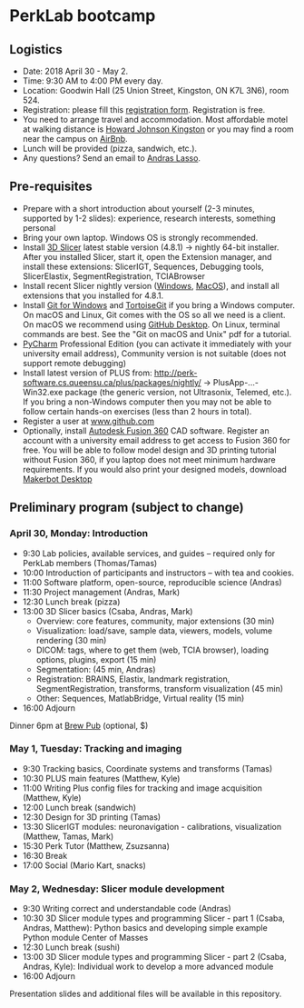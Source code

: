 # PerkLab bootcamp

## Logistics

- Date:	2018 April 30 - May 2.
- Time:	9:30 AM to 4:00 PM every day.
- Location:	Goodwin Hall (25 Union Street, Kingston, ON K7L 3N6), room 524.
- Registration: please fill this [registration form](https://1drv.ms/xs/s!Arm_AFxB9yqHtIIpmmPeoMhEmeYfjw?wdFormId=%7B69951206%2D0309%2D480F%2D83E7%2D5FDA6E07874D%7D). Registration is free.
- You need to arrange travel and accommodation. Most affordable motel at walking distance is [Howard Johnson Kingston](https://www.reservationdesk.com/hotel/612046f/howard-johnson-inn-kingston-kingston-on) or you may find a room near the campus on [AirBnb](https://www.airbnb.ca/).
-	Lunch will be provided (pizza, sandwich, etc.).
- Any questions? Send an email to [Andras Lasso](mailto:lasso@queensu.ca).

## Pre-requisites
-	Prepare with a short introduction about yourself (2-3 minutes, supported by 1-2 slides): experience, research interests, something personal
-	Bring your own laptop. Windows OS is strongly recommended.
-	Install [3D Slicer](http://download.slicer.org/) latest stable version (4.8.1) -> nightly 64-bit installer. After you installed Slicer, start it, open the Extension manager, and install these extensions: SlicerIGT, Sequences, Debugging tools, SlicerElastix, SegmentRegistration, TCIABrowser
  - Install recent Slicer nightly version ([Windows](http://slicer.kitware.com/midas3/api/rest?method=midas.bitstream.download&name=Slicer-4.9.0-2018-04-23-win-amd64.exe&checksum=3cf04ad4326481349840fc046678b85c), [MacOS](http://slicer.kitware.com/midas3/api/rest?method=midas.bitstream.download&name=Slicer-4.9.0-2018-04-23-macosx-amd64.dmg&checksum=73bb86820220967990248804915503d5)), and install all extensions that you installed for 4.8.1.
-	Install [Git for Windows](https://git-scm.com/download/win) and [TortoiseGit](https://tortoisegit.org/) if you bring a Windows computer. On macOS and Linux, Git comes with the OS so all we need is a client. On macOS we recommend using [GitHub Desktop](https://desktop.github.com/). On Linux, terminal commands are best. See the "Git on macOS and Unix" pdf for a tutorial.
-	[PyCharm](https://www.jetbrains.com/pycharm/) Professional Edition (you can activate it immediately with your university email address), Community version is not suitable (does not support remote debugging)
-	Install latest version of PLUS from: http://perk-software.cs.queensu.ca/plus/packages/nightly/ -> PlusApp-...-Win32.exe package (the generic version, not Ultrasonix, Telemed, etc.). If you bring a non-Windows computer then you may not be able to follow certain hands-on exercises (less than 2 hours in total).
-	Register a user at www.github.com
- Optionally, install [Autodesk Fusion 360](https://www.autodesk.com/products/fusion-360/overview) CAD software. Register an account with a university email address to get access to Fusion 360 for free. You will be able to follow model design and 3D printing tutorial without Fusion 360, if you laptop does not meet minimum hardware requirements. If you would also print your designed models, download [Makerbot Desktop](https://support.makerbot.com/troubleshooting/makerbot-desktop-software/software-download/download_12190)

## Preliminary program (subject to change)

### April 30, Monday: Introduction

- 9:30	Lab policies, available services, and guides – required only for PerkLab members (Thomas/Tamas)
- 10:00	Introduction of participants and instructors – with tea and cookies.
- 11:00	Software platform, open-source, reproducible science (Andras)
- 11:30 Project management (Andras, Mark)
- 12:30	Lunch break (pizza)
- 13:00	3D Slicer basics (Csaba, Andras, Mark)
  - Overview: core features, community, major extensions (30 min)
  - Visualization: load/save, sample data, viewers, models, volume rendering (30 min)
  - DICOM: tags, where to get them (web, TCIA browser), loading options, plugins, export (15 min)
  - Segmentation: (45 min, Andras)
  - Registration: BRAINS, Elastix, landmark registration, SegmentRegistration, transforms, transform visualization (45 min)
  - Other: Sequences, MatlabBridge, Virtual reality (15 min)
- 16:00	Adjourn

Dinner 6pm at [Brew Pub](https://www.kingstonbrewing.ca/) (optional, $)

### May 1, Tuesday: Tracking and imaging
- 9:30	Tracking basics, Coordinate systems and transforms (Tamas)
- 10:30	PLUS main features (Matthew, Kyle)
- 11:00	Writing Plus config files for tracking and image acquisition (Matthew, Kyle)
- 12:00	Lunch break (sandwich)
- 12:30 Design for 3D printing (Tamas)
- 13:30	SlicerIGT modules: neuronavigation - calibrations, visualization (Matthew, Tamas, Mark)
- 15:30	Perk Tutor (Matthew, Zsuzsanna)
- 16:30	Break
- 17:00 Social (Mario Kart, snacks)

### May 2, Wednesday: Slicer module development
- 9:30	Writing correct and understandable code (Andras)
- 10:30	3D Slicer module types and programming Slicer - part 1 (Csaba, Andras, Matthew): Python basics and developing simple example Python module Center of Masses
- 12:30	Lunch break (sushi)
- 13:00	3D Slicer module types and programming Slicer - part 2 (Csaba, Andras, Kyle): Individual work to develop a more advanced module
- 16:00	Adjourn

Presentation slides and additional files will be available in this repository.
